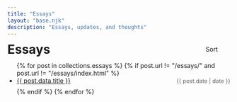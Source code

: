 ```yaml
---
title: "Essays"
layout: "base.njk"
description: "Essays, updates, and thoughts"
---
```


<div class="page-header">
  <h1>Essays</h1>
  <span class="essays-sort-control" onclick="toggleSortEssays()">
    Sort
    <span class="icon-container">
      <svg class="chevron-down">
        <use href="#chevron-down" />
      </svg>
      <svg class="chevron-up">
        <use href="#chevron-up" />
      </svg>
    </span>
  </span>
</div>

<ul class="essay-list">
{% for post in collections.essays %}
  {% if post.url != "/essays/" and post.url != "/essays/index.html" %}
  <li class="essay-item" data-title="{{ post.data.title|default('untitled')|lower }}">
    <span class="essay-row">
      <a class="essay-title" href="{{ post.url }}">{{ post.data.title }}</a>
      <time class="essay-date" datetime="{{ post.date }}">{{ post.date | date }}</time>
    </span>
  </li>
  {% endif %}
{% endfor %}
</ul>

<script>
let essaysAscending = false;

function toggleSortEssays() {
  essaysAscending = !essaysAscending;
  
  const chevronDown = document.querySelector('.essays-sort-control .chevron-down');
  const chevronUp = document.querySelector('.essays-sort-control .chevron-up');
  
  chevronDown.classList.toggle('active', !essaysAscending);
  chevronUp.classList.toggle('active', essaysAscending);

  const list = document.querySelector('.essay-list');
  if (!list) return;
  const items = [...list.children];
  
  while (list.firstChild) {
    list.removeChild(list.firstChild);
  }
  
  items.sort((a, b) => {
    const aTitle = a.dataset.title || '';
    const bTitle = b.dataset.title || '';
    return essaysAscending ? aTitle.localeCompare(bTitle) : bTitle.localeCompare(aTitle);
  }).forEach(item => list.appendChild(item));
}

// Initialize the sort direction
document.querySelector('.essays-sort-control .chevron-down').classList.add('active');
</script>

<style>
.page-header {
  display: flex;
  justify-content: space-between; 
  align-items: center;
  margin-bottom: 1em;
  line-height: 1;
}

.page-header h1 {
  margin: 0;
  line-height: 1;
}

.essays-sort-control {
  display: inline-flex;
  align-items: center;
  gap: 0.3em;
  cursor: pointer;
  white-space: nowrap;
  line-height: 1;
  font-size: 1em;
}

.icon-container {
  display: inline-flex;
  align-items: center;
  width: 24px;
  height: 24px;
}

.essays-sort-control .icon-container .chevron-down,
.essays-sort-control .icon-container .chevron-up {
  width: 24px;
  height: 24px;
  fill: none;
  stroke: currentColor;
  stroke-width: 2;
  stroke-linecap: round;
  stroke-linejoin: round;
}

.icon-container .chevron-up {
  display: none;
}

.icon-container .chevron-up.active {
  display: block;
}

.icon-container .chevron-down {
  display: none;
}

.icon-container .chevron-down.active {
  display: block;
}

.essay-list {
  list-style: disc;
  padding-left: 1.5em;
}

.essay-list li {
  margin-bottom: 0.5em;
}

.essay-row {
  display: flex;
  justify-content: space-between;
  align-items: center;
  line-height:1.2;
}

.essay-title {
  padding-right: 2em;
}

.essay-date {
  color: #666666;
  font-size: 0.9em;
  white-space: nowrap;
}

@media (prefers-color-scheme: dark) {
  .essay-date {
    color: #999;
  }
}
</style>